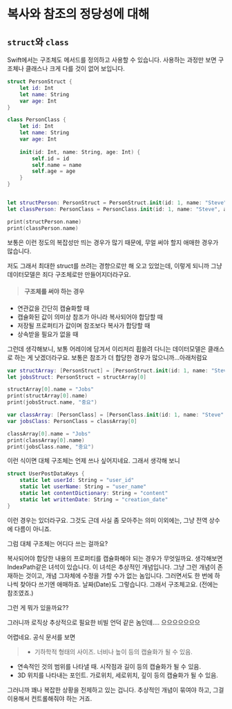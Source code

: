 # 복사와 참조의 정당성에 대해

## `struct`와 `class`
Swift에서는 구조체도 메서드를 정의하고 사용할 수 있습니다. 사용하는 과정만 보면 구조체나 클래스나 크게 다를 것이 없어 보입니다. 

```swift
struct PersonStruct {
    let id: Int
    let name: String
    var age: Int
}

class PersonClass {
    let id: Int
    let name: String
    var age: Int
    
    init(id: Int, name: String, age: Int) {
        self.id = id
        self.name = name
        self.age = age
    }
}


let structPerson: PersonStruct = PersonStruct.init(id: 1, name: "Steve", age: 20)
let classPerson: PersonClass = PersonClass.init(id: 1, name: "Steve", age: 20)

print(structPerson.name)
print(classPerson.name)
```
보통은 이런 정도의 복잡성만 띄는 경우가 많기 때문에, 무얼 써야 할지 애매한 경우가 많습니다. 

저도 그래서 최대한 struct를 쓰려는 경향으로만 해 오고 있었는데, 이렇게 되니까 그냥 데이터모델은 죄다 구조체로만 만들어지더라구요. 

>#### 구조체를 써야 하는 경우
- 연관값을 간단히 캡슐화할 때
- 캡슐화된 값이 의미상 참조가 아니라 복사되어야 합당할 때
- 저장될 프로퍼티가 값이며 참조보다 복사가 합당할 때
- 상속받을 필요가 없을 때

그런데 생각해보니, 보통 어레이에 담겨서 이리저리 휩쓸려 다니는 데이터모델은 클래스로 하는 게 낫겠더라구요. 보통은 참조가 더 합당한 경우가 많으니까...아래처럼요

```swift
var structArray: [PersonStruct] = [PersonStruct.init(id: 1, name: "Steve", age: 20), PersonStruct.init(id: 2, name: "Jongchan", age: 21), PersonStruct.init(id: 3, name: "Jony", age: 22)]
let jobsStruct: PersonStruct = structArray[0]

structArray[0].name = "Jobs"
print(structArray[0].name)
print(jobsStruct.name, "중요")

var classArray: [PersonClass] = [PersonClass.init(id: 1, name: "Steve", age: 20), PersonClass.init(id: 2, name: "Jongchan", age: 21), PersonClass.init(id: 3, name: "Jony", age: 22)]
var jobsClass: PersonClass = classArray[0]

classArray[0].name = "Jobs"
print(classArray[0].name)
print(jobsClass.name, "중요")

```

이런 식이면 대체 구조체는 언제 쓰나 싶어지네요. 그래서 생각해 보니

```swift
struct UserPostDataKeys {
    static let userId: String = "user_id"
    static let userName: String = "user_name"
    static let contentDictionary: String = "content"
    static let writtenDate: String = "creation_date"
}
```

이런 경우는 있더라구요. 그것도 근데 사실 좀 모아주는 의미 이외에는, 그냥 전역 상수에 다름이 아니죠.

그럼 대체 구조체는 어디다 쓰는 걸까요?

복사되어야 합당한 내용의 프로퍼티를 캡슐화해야 되는 경우가 무엇일까요. 생각해보면 IndexPath같은 녀석이 있습니다. 이 녀석은 추상적인 개념입니다. 그냥 그런 개념이 존재하는 것이고, 개념 그자체에 수정을 가할 수가 없는 놈입니다. 그러면서도 한 번에 하나씩 찾아다 쓰기엔 애매하죠. 날짜(Date)도 그렇습니다. 그래서 구조체고요. (전에는 참조였죠.)

그런 게 뭐가 있을까요??

그러니까 로직상 추상적으로 필요한 비빌 언덕 같은 놈인데.... 으으으으으으으

어렵네요. 공식 문서를 보면

>- 기하학적 형태의 사이즈. 너비나 높이 등의 캡슐화가 될 수 있음.
- 연속적인 것의 범위를 나타낼 때. 시작점과 길이 등의 캡슐화가 될 수 있음.
- 3D 위치를 나타내는 포인트. 가로위치, 세로위치, 깊이 등의 캡슐화가 될 수 있음.

그러니까 꽤나 복잡한 상황을 전제하고 있는 겁니다. 추상적인 개념이 묶여야 하고, 그걸 이용해서 컨트롤해줘야 하는 거죠.